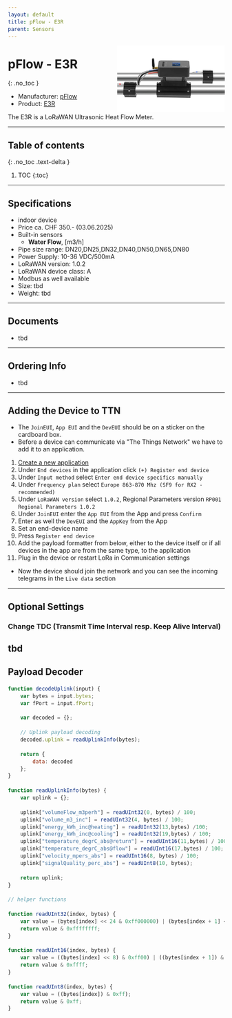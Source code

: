 ```yaml
---
layout: default
title: pFlow - E3R
parent: Sensors
---
```


<img src="https://github.com/hslu-ige-laes/lora-devices-ttn/raw/master/docs/sensors/pflow-e3r_01.jpg" width="250" align="right">

# pFlow - E3R
{: .no_toc }

- Manufacturer: <a href="https://www.pflowmeters.com/" target="_blank">pFlow</a>
- Product: <a href="https://www.pflowmeters.com/industries-of-ultrasonic-flowmeter/thermal-power-metering-flowmeter/e3r-heat-flow-meter-lora.html" target="_blank">E3R</a>

The E3R is a LoRaWAN Ultrasonic Heat Flow Meter.

---

## Table of contents
{: .no_toc .text-delta }

1. TOC
{:toc}

---

## Specifications
- indoor device
- Price ca. CHF 350.- (03.06.2025)
- Built-in sensors
  - <b>Water Flow</b>, [m3/h]
- Pipe size range: DN20,DN25,DN32,DN40,DN50,DN65,DN80
- Power Supply: 10-36 VDC/500mA
- LoRaWAN version: 1.0.2
- LoRaWAN device class: A
- Modbus as well available
- Size: tbd
- Weight: tbd

---
## Documents
- tbd
---

## Ordering Info
- tbd

---

## Adding the Device to TTN
- The `JoinEUI`, `App EUI` and the `DevEUI` should be on a sticker on the cardboard box.
- Before a device can communicate via "The Things Network" we have to add it to an application.<br>

1. [Create a new application](https://hslu-ige-laes.github.io/lora-devices-ttn/docs/getting_started#create-a-new-application)
2. Under `End devices` in the application click `(+) Register end device`
3. Under `Input method` select `Enter end device specifics manually`
4. Under `Frequency plan` select `Europe 863-870 Mhz (SF9 for RX2 - recommended)`
5. Under `LoRaWAN version` select `1.0.2`, Regional Parameters version `RP001 Regional Parameters 1.0.2`
6. Under `JoinEUI` enter the `App EUI` from the App and press `Confirm`
7. Enter as well the `DevEUI` and the `AppKey` from the App
8. Set an end-device name
9. Press `Register end device`
10. Add the payload formatter from below, either to the device itself or if all devices in the app are from the same type, to the application
11. Plug in the device or restart LoRa in Communication settings

- Now the device should join the network and you can see the incoming telegrams in the `Live data` section

---

## Optional Settings

### Change TDC (Transmit Time Interval resp. Keep Alive Interval)
tbd
---

## Payload Decoder

```javascript
function decodeUplink(input) {
    var bytes = input.bytes;
    var fPort = input.fPort;
    
    var decoded = {};

    // Uplink payload decoding
    decoded.uplink = readUplinkInfo(bytes);
    
    return {
        data: decoded
    };
}

function readUplinkInfo(bytes) {
    var uplink = {};
    
    uplink["volumeFlow_m3perh"] = readUInt32(0, bytes) / 100;
    uplink["volume_m3_inc"] = readUInt32(4, bytes) / 100;
    uplink["energy_kWh_inc@heating"] = readUInt32(13,bytes) /100;
    uplink["energy_kWh_inc@cooling"] = readUInt32(19,bytes) / 100;
    uplink["temperature_degrC_abs@return"] = readUInt16(11,bytes) / 100;
    uplink["temperature_degrC_abs@flow"] = readUInt16(17,bytes) / 100;
    uplink["velocity_mpers_abs"] = readUInt16(8, bytes) / 100;
    uplink["signalQuality_perc_abs"] = readUInt8(10, bytes);

    return uplink;
}

// helper functions

function readUInt32(index, bytes) {
    var value = (bytes[index] << 24 & 0xff000000) | (bytes[index + 1] << 16 & 0x00ff0000)  | (bytes[index + 2] << 8 & 0x0000ff00) | (bytes[index + 3] & 0x000000ff);
    return value & 0xffffffff;
}

function readUInt16(index, bytes) {
    var value = ((bytes[index] << 8) & 0xff00) | ((bytes[index + 1]) & 0x00ff);
    return value & 0xffff;
}

function readUInt8(index, bytes) {
    var value = ((bytes[index]) & 0xff);
    return value & 0xff;
}
```